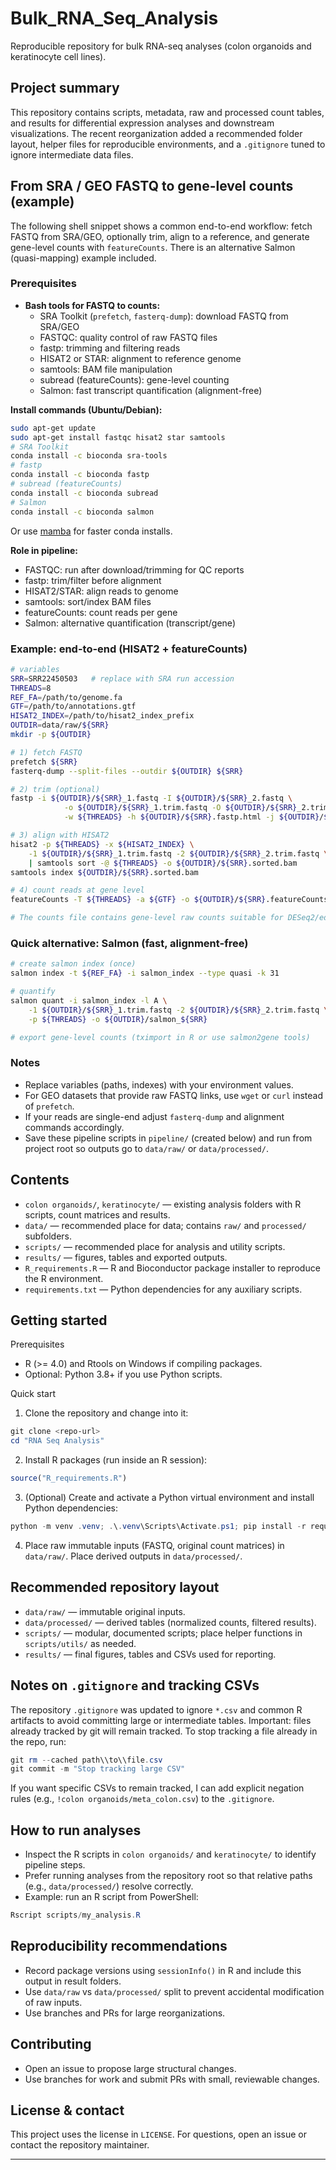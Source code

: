 # Bulk_RNA_Seq_Analysis

Reproducible repository for bulk RNA-seq analyses (colon organoids and keratinocyte cell lines).

## Project summary
This repository contains scripts, metadata, raw and processed count tables, and results for differential expression analyses and downstream visualizations. The recent reorganization added a recommended folder layout, helper files for reproducible environments, and a `.gitignore` tuned to ignore intermediate data files.

## From SRA / GEO FASTQ to gene-level counts (example)

The following shell snippet shows a common end-to-end workflow: fetch FASTQ from SRA/GEO, optionally trim, align to a reference, and generate gene-level counts with `featureCounts`. There is an alternative Salmon (quasi-mapping) example included.


### Prerequisites
- **Bash tools for FASTQ to counts:**
	- SRA Toolkit (`prefetch`, `fasterq-dump`): download FASTQ from SRA/GEO
	- FASTQC: quality control of raw FASTQ files
	- fastp: trimming and filtering reads
	- HISAT2 or STAR: alignment to reference genome
	- samtools: BAM file manipulation
	- subread (featureCounts): gene-level counting
	- Salmon: fast transcript quantification (alignment-free)

**Install commands (Ubuntu/Debian):**
```bash
sudo apt-get update
sudo apt-get install fastqc hisat2 star samtools
# SRA Toolkit
conda install -c bioconda sra-tools
# fastp
conda install -c bioconda fastp
# subread (featureCounts)
conda install -c bioconda subread
# Salmon
conda install -c bioconda salmon
```
Or use [mamba](https://github.com/mamba-org/mamba) for faster conda installs.

**Role in pipeline:**
- FASTQC: run after download/trimming for QC reports
- fastp: trim/filter before alignment
- HISAT2/STAR: align reads to genome
- samtools: sort/index BAM files
- featureCounts: count reads per gene
- Salmon: alternative quantification (transcript/gene)

### Example: end-to-end (HISAT2 + featureCounts)

```bash
# variables
SRR=SRR22450503   # replace with SRA run accession 
THREADS=8
REF_FA=/path/to/genome.fa
GTF=/path/to/annotations.gtf
HISAT2_INDEX=/path/to/hisat2_index_prefix
OUTDIR=data/raw/${SRR}
mkdir -p ${OUTDIR}

# 1) fetch FASTQ
prefetch ${SRR}
fasterq-dump --split-files --outdir ${OUTDIR} ${SRR}

# 2) trim (optional)
fastp -i ${OUTDIR}/${SRR}_1.fastq -I ${OUTDIR}/${SRR}_2.fastq \
			-o ${OUTDIR}/${SRR}_1.trim.fastq -O ${OUTDIR}/${SRR}_2.trim.fastq \
			-w ${THREADS} -h ${OUTDIR}/${SRR}.fastp.html -j ${OUTDIR}/${SRR}.fastp.json

# 3) align with HISAT2
hisat2 -p ${THREADS} -x ${HISAT2_INDEX} \
	-1 ${OUTDIR}/${SRR}_1.trim.fastq -2 ${OUTDIR}/${SRR}_2.trim.fastq \
	| samtools sort -@ ${THREADS} -o ${OUTDIR}/${SRR}.sorted.bam
samtools index ${OUTDIR}/${SRR}.sorted.bam

# 4) count reads at gene level
featureCounts -T ${THREADS} -a ${GTF} -o ${OUTDIR}/${SRR}.featureCounts.txt ${OUTDIR}/${SRR}.sorted.bam

# The counts file contains gene-level raw counts suitable for DESeq2/edgeR downstream.
```

### Quick alternative: Salmon (fast, alignment-free)

```bash
# create salmon index (once)
salmon index -t ${REF_FA} -i salmon_index --type quasi -k 31

# quantify
salmon quant -i salmon_index -l A \
	-1 ${OUTDIR}/${SRR}_1.trim.fastq -2 ${OUTDIR}/${SRR}_2.trim.fastq \
	-p ${THREADS} -o ${OUTDIR}/salmon_${SRR}

# export gene-level counts (tximport in R or use salmon2gene tools)
```

### Notes
- Replace variables (paths, indexes) with your environment values.
- For GEO datasets that provide raw FASTQ links, use `wget` or `curl` instead of `prefetch`.
- If your reads are single-end adjust `fasterq-dump` and alignment commands accordingly.
- Save these pipeline scripts in `pipeline/` (created below) and run from project root so outputs go to `data/raw/` or `data/processed/`.
## Contents
- `colon organoids/`, `keratinocyte/` — existing analysis folders with R scripts, count matrices and results.
- `data/` — recommended place for data; contains `raw/` and `processed/` subfolders.
- `scripts/` — recommended place for analysis and utility scripts.
- `results/` — figures, tables and exported outputs.
- `R_requirements.R` — R and Bioconductor package installer to reproduce the R environment.
- `requirements.txt` — Python dependencies for any auxiliary scripts.

## Getting started

Prerequisites
- R (>= 4.0) and Rtools on Windows if compiling packages.
- Optional: Python 3.8+ if you use Python scripts.

Quick start
1. Clone the repository and change into it:

```powershell
git clone <repo-url>
cd "RNA Seq Analysis"
```

2. Install R packages (run inside an R session):

```r
source("R_requirements.R")
```

3. (Optional) Create and activate a Python virtual environment and install Python dependencies:

```powershell
python -m venv .venv; .\.venv\Scripts\Activate.ps1; pip install -r requirements.txt
```

4. Place raw immutable inputs (FASTQ, original count matrices) in `data/raw/`. Place derived outputs in `data/processed/`.

## Recommended repository layout
- `data/raw/` — immutable original inputs.
- `data/processed/` — derived tables (normalized counts, filtered results).
- `scripts/` — modular, documented scripts; place helper functions in `scripts/utils/` as needed.
- `results/` — final figures, tables and CSVs used for reporting.

## Notes on `.gitignore` and tracking CSVs
The repository `.gitignore` was updated to ignore `*.csv` and common R artifacts to avoid committing large or intermediate tables. Important: files already tracked by git will remain tracked. To stop tracking a file already in the repo, run:

```powershell
git rm --cached path\\to\\file.csv
git commit -m "Stop tracking large CSV"
```

If you want specific CSVs to remain tracked, I can add explicit negation rules (e.g., `!colon organoids/meta_colon.csv`) to the `.gitignore`.

## How to run analyses
- Inspect the R scripts in `colon organoids/` and `keratinocyte/` to identify pipeline steps.
- Prefer running analyses from the repository root so that relative paths (e.g., `data/processed/`) resolve correctly.
- Example: run an R script from PowerShell:

```powershell
Rscript scripts/my_analysis.R
```

## Reproducibility recommendations
- Record package versions using `sessionInfo()` in R and include this output in result folders.
- Use `data/raw` vs `data/processed/` split to prevent accidental modification of raw inputs.
- Use branches and PRs for large reorganizations.

## Contributing
- Open an issue to propose large structural changes.
- Use branches for work and submit PRs with small, reviewable changes.

## License & contact
This project uses the license in `LICENSE`. For questions, open an issue or contact the repository maintainer.

---

